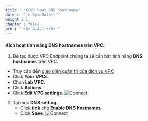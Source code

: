 ```yaml
---
title : "Kích hoạt DNS hostnames"
date :  "`r Sys.Date()`" 
weight : 1
chapter : false
pre : " <b> 3.2.1 </b> "
---
```

#### Kích hoạt tính năng DNS hostnames trên VPC.

1. Để tạo được VPC Endpoint chúng ta sẽ cần bật tính năng **DNS hostnames** trên VPC.
  -  Truy cập đến [giao diện quản trị của dịch vụ VPC](https://console.aws.amazon.com/vpc/home)
  - Click **Your VPCs**.
  - Chọn **Lab VPC**.
  - Click **Actions**.
  - Click **Edit VPC settings**.
![Connect](/images/2/44.png)

2. Tại mục **DNS setting**.
    - Click **tick** cho **Enable DNS hostnames**.
    - Click **Save**.
![Connect](/images/2/45.png)
